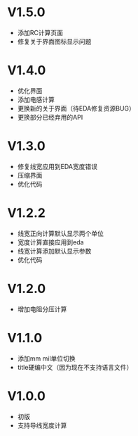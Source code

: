 # V1.5.0

-   添加RC计算页面
-   修复关于界面图标显示问题

# V1.4.0

-   优化界面
-   添加电感计算
-   更换新的关于界面（待EDA修复资源BUG）
-   更换部分已经弃用的API

# V1.3.0

-   修复线宽应用到EDA宽度错误
-   压缩界面
-   优化代码

# V1.2.2

-   线宽正向计算默认显示两个单位
-   宽度计算直接应用到eda
-   线宽计算添加默认显示参数
-   优化代码

# V1.2.0

-   增加电阻分压计算

# V1.1.0

-   添加mm mil单位切换
-   title硬编中文（因为现在不支持语言文件）

# V1.0.0

-   初版
-   支持导线宽度计算
